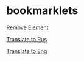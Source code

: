 # bookmarklets

[Remove Element](js/remove_element.min.js)

[Translate to Rus](js/translate_to_rus.min.js)

[Translate to Eng](js/translate_to_eng.min.js)
